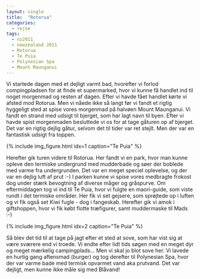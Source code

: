 ```yaml
---
layout: single
title:  "Rotorua"
categories:
  - rejse
tags:
  - nz2011
  - newzealand 2011
  - Rotorua
  - Te Puia
  - Polynesian Spa
  - Mount Maunganui
---
```

Vi startede dagen med et dejligt varmt bad, hvorefter vi forlod compingpladsen for at finde et supermarked, hvor vi kunne få handlet ind til noget morgenmad og resten af dagen.
Efter vi havde fået handlet kørte vi afsted mod Rotorua. Men vi nåede ikke så langt før vi fandt et rigtig hyggeligt sted at spise vores morgenmad på halvøen Mount Maunganui. Vi fandt en strand med udsigt til bjerget, som har lagt navn til byen. Efter vi havde spist morgenmaden besluttede vi os for at tage gåturen op af bjerget. Det var en rigtig dejlig gåtur, selvom det til tider var ret stejlt. Men der var en fantastisk udsigt fra toppen.

{% include img_figure.html idx=1 caption="Te Puia" %}

Herefter gik turen videre til Rotorua. Her fandt vi en park, hvor man kunne opleve den termiske undergrund med mudderbade og søer der boblede med varme fra undergrunden. Det var en meget speciel oplevelse, og der var en dejlig luft af prut :-) I parken kunne vi spise vores medbragte frokost dog under stærk bevogtning af diverse måger og gråspurve.
Om eftermiddagen tog vi ind til Te Puia, hvor vi fulgte en maori-guide, som viste rundt i det termiske områder. Her fik vi set gejsere, som sprøjtede op i luften og vi fik også set Kiwi fugle - dog i fangeskab. Herefter gik vi amok i giftshoppen, hvor vi fik købt flotte træfigurer, samt muddermaske til Mads :-)

{% include img_figure.html idx=2 caption="Te Puia" %}

Så blev det tid til at tage på jagt efter et sted at sove, som har vist sig at være sværere end vi troede. Vi endte efter lidt tids søgen med en meget dyr og meget mærkelig campingplads... Men vi skal jo blot sove her. Vi lavede en hurtig gang aftensmad (burger) og tog derefter til Polynesian Spa, hvor der var varme bade med termisk opvarmet vand aka prutvand. Det var dejligt, men kunne ikke måle sig med Blåvand!
